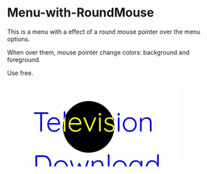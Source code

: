 # Menu-with-RoundMouse

This is a menu with a effect of a round mouse pointer over the menu options.

When over them, mouse pointer change colors: background and foreground.

Use free.

[![](https://github.com/fernangon/Menu-with-RoundMouse/blob/master/photo.jpg)](https://github.com/fernangon/Menu-with-RoundMouse/blob/master/photo.jpg)